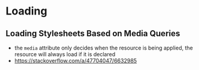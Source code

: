 # Loading

## Loading Stylesheets Based on Media Queries

- the `media` attribute only decides when the resource is being applied, the resource will always load if it is declared
- https://stackoverflow.com/a/47704047/6632985
